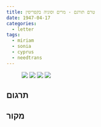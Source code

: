 ```yaml
---
title: טרם תורגם - מרים וסוניה בקפריסין
date: 1947-04-17
categories:
  - letter
tags:
  - miriam
  - sonia
  - cyprus
  - needtrans
---
```


<figure class="half">
    <a  href="/pupko-papers/assets/images/1947-04-17-miriam-1.jpg">
    <img src="/pupko-papers/assets/images/1947-04-17-miriam-1.jpg"></a>
    <a  href="/pupko-papers/assets/images/1947-04-17-miriam-2.jpg">
    <img src="/pupko-papers/assets/images/1947-04-17-miriam-2.jpg"></a>
    <a  href="/pupko-papers/assets/images/1947-04-17-miriam-3.jpg">
    <img src="/pupko-papers/assets/images/1947-04-17-miriam-3.jpg"></a>
    <a  href="/pupko-papers/assets/images/1947-04-17-miriam-4.jpg">
    <img src="/pupko-papers/assets/images/1947-04-17-miriam-4.jpg"></a>
</figure>

## תרגום

## מקור
